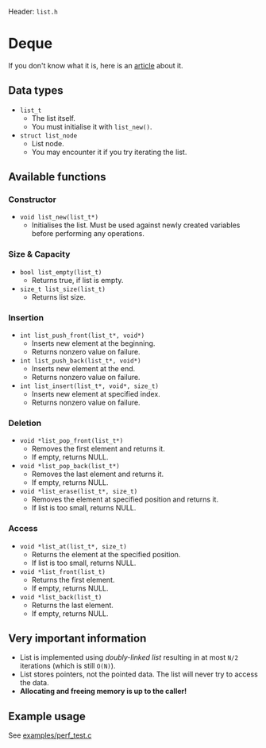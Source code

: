 Header: `list.h`

# Deque
If you don't know what it is, here is an [article](https://en.wikipedia.org/wiki/List_(abstract_data_type)) about it.


## Data types


* `list_t`
  * The list itself.
  * You must initialise it with `list_new()`.
* `struct list_node`
  * List node.
  * You may encounter it if you try iterating the list.


## Available functions

### Constructor
* `void list_new(list_t*)`
  * Initialises the list. Must be used against newly created variables before performing any operations.

### Size & Capacity
* `bool list_empty(list_t)`
  * Returns true, if list is empty.
* `size_t list_size(list_t)`
  * Returns list size.


### Insertion
* `int list_push_front(list_t*, void*)`
  * Inserts new element at the beginning.
  * Returns nonzero value on failure.
* `int list_push_back(list_t*, void*)`
  * Inserts new element at the end.
  * Returns nonzero value on failure.
* `int list_insert(list_t*, void*, size_t)`
  * Inserts new element at specified index.
  * Returns nonzero value on failure.


### Deletion
* `void *list_pop_front(list_t*)`
  * Removes the first element and returns it.
  * If empty, returns NULL.
* `void *list_pop_back(list_t*)`
  * Removes the last element and returns it.
  * If empty, returns NULL.
* `void *list_erase(list_t*, size_t)`
  * Removes the element at specified position and returns it.
  * If list is too small, returns NULL.


### Access
* `void *list_at(list_t*, size_t)`
  * Returns the element at the specified position.
  * If list is too small, returns NULL.
* `void *list_front(list_t)`
  * Returns the first element.
  * If empty, returns NULL.
* `void *list_back(list_t)`
  * Returns the last element.
  * If empty, returns NULL.


## Very important information

- List is implemented using *doubly-linked list* resulting in at most `N/2` iterations (which is still `O(N)`).
- List stores pointers, not the pointed data. The list will never try to access the data.
- **Allocating and freeing memory is up to the caller!**


## Example usage

See [examples/perf_test.c](/examples/perf_test.c)
